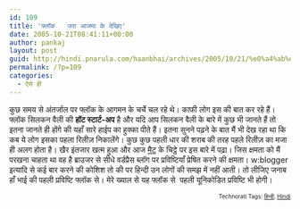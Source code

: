 ```yaml
---
id: 109
title: 'फ्लॉक   जरा आजमा के देखिए'
date: 2005-10-21T08:41:11+00:00
author: pankaj
layout: post
guid: http://hindi.pnarula.com/haanbhai/archives/2005/10/21/%e0%a4%ab%e0%a5%8d%e0%a4%b2%e0%a5%89%e0%a4%95-%e0%a4%9c%e0%a4%b0%e0%a4%be-%e0%a4%86%e0%a4%9c%e0%a4%ae%e0%a4%be-%e0%a4%95%e0%a5%87-%e0%a4%a6%e0%a5%87%e0%a4%96%e0%a4%bf%e0%a4%8f/
permalink: /?p=109
categories:
  - ऐसे ही
---
```

कुछ समय से अंतर्जाल पर फ्लॉक के आगमन के चर्चे चल रहे थे। काफी लोग इस की बात कर रहे हैं। फ्लॉक सिलकन वैली की <span style="font-weight: bold;">हॉट स्टार्ट-अप</span> है और यदि आप सिलकन वैली के बारे में कुछ भी जानते हैं तो इतना जानते ही होंगे की यहाँ सारे हाईप का हुक्का पीते हैं। इतना सुनने पढ़ने के बात मैं भी देख रहा था कि कब ये लोग इसका पहला रिलीज़ निकालेंगे। कुछ कुछ पहली धार की शराब की तरह पहले रिलीज़ का मजा ही अलग होता है। खैर इंतजार खत्म हुआ और आज [मैट](http://matt.wordpress.com/2005/10/20/flock-out-of-the-bag/) के चिट्ठे पर इस बारे में पढ़ा। जिस क्षमता को मैं परखना चाहता था वह है ब्राउजर से सीधे वर्डप्रैस ब्लॉग पर प्रविष्टियाँ प्रेषित करने की क्षमता। w:blogger इत्यादि से कई बार करने की कोशिश तो की पर हिन्दी उन लोगों की समझ में नहीं आती। तो लीजिए जनाब हाँ भाई की पहली प्रविष्टि फ्लॉक से। मेरे ख्याल से यह फ्लॉक से&nbsp; पहली यूनिकोडित प्रविष्टि भी होगी। <!-- technorati tags begin -->

<p style="font-size:10px;text-align:right;">
  Technorati Tags: <a href="http://technorati.com/tag/हिन्दी" rel="tag">हिन्दी</a>, <a href="http://technorati.com/tag/Hindi" rel="tag">Hindi</a>
</p>

<!-- technorati tags end -->
